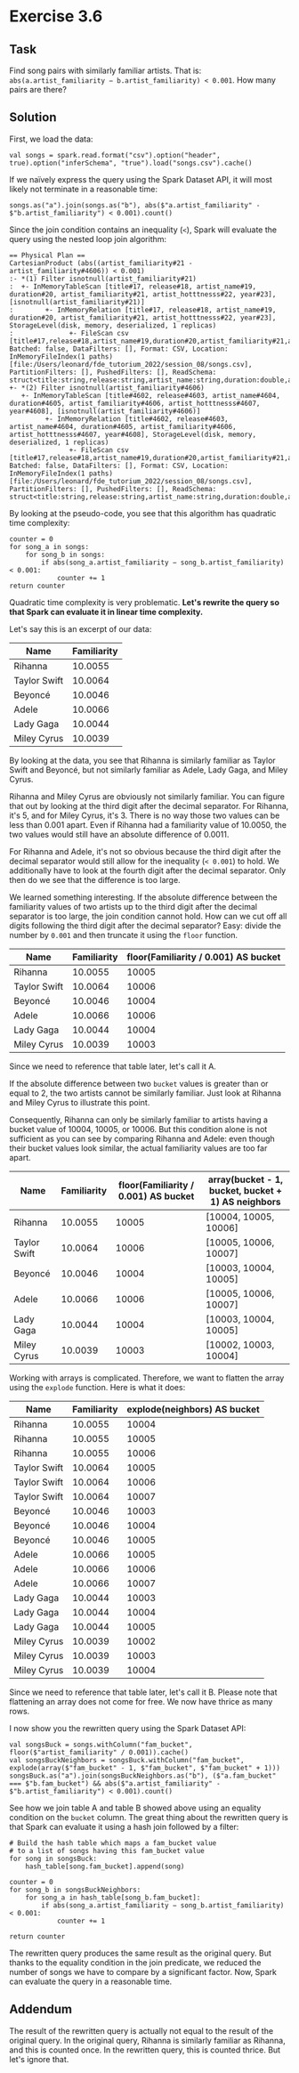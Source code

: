 # Exercise 3.6

## Task

Find song pairs with similarly familiar artists.
That is: `abs(a.artist_familiarity − b.artist_familiarity) < 0.001`.
How many pairs are there?

## Solution

First, we load the data:

```
val songs = spark.read.format("csv").option("header", true).option("inferSchema", "true").load("songs.csv").cache()
```

If we naïvely express the query using the Spark Dataset API, it will most likely not terminate in a reasonable time:

```
songs.as("a").join(songs.as("b"), abs($"a.artist_familiarity" - $"b.artist_familiarity") < 0.001).count()
```

Since the join condition contains an inequality (`<`), Spark will evaluate the query using the nested loop join algorithm:

```
== Physical Plan ==
CartesianProduct (abs((artist_familiarity#21 - artist_familiarity#4606)) < 0.001)
:- *(1) Filter isnotnull(artist_familiarity#21)
:  +- InMemoryTableScan [title#17, release#18, artist_name#19, duration#20, artist_familiarity#21, artist_hotttnesss#22, year#23], [isnotnull(artist_familiarity#21)]
:        +- InMemoryRelation [title#17, release#18, artist_name#19, duration#20, artist_familiarity#21, artist_hotttnesss#22, year#23], StorageLevel(disk, memory, deserialized, 1 replicas)
:              +- FileScan csv [title#17,release#18,artist_name#19,duration#20,artist_familiarity#21,artist_hotttnesss#22,year#23] Batched: false, DataFilters: [], Format: CSV, Location: InMemoryFileIndex(1 paths)[file:/Users/leonard/fde_tutorium_2022/session_08/songs.csv], PartitionFilters: [], PushedFilters: [], ReadSchema: struct<title:string,release:string,artist_name:string,duration:double,artist_familiarity:double,a...
+- *(2) Filter isnotnull(artist_familiarity#4606)
   +- InMemoryTableScan [title#4602, release#4603, artist_name#4604, duration#4605, artist_familiarity#4606, artist_hotttnesss#4607, year#4608], [isnotnull(artist_familiarity#4606)]
         +- InMemoryRelation [title#4602, release#4603, artist_name#4604, duration#4605, artist_familiarity#4606, artist_hotttnesss#4607, year#4608], StorageLevel(disk, memory, deserialized, 1 replicas)
               +- FileScan csv [title#17,release#18,artist_name#19,duration#20,artist_familiarity#21,artist_hotttnesss#22,year#23] Batched: false, DataFilters: [], Format: CSV, Location: InMemoryFileIndex(1 paths)[file:/Users/leonard/fde_tutorium_2022/session_08/songs.csv], PartitionFilters: [], PushedFilters: [], ReadSchema: struct<title:string,release:string,artist_name:string,duration:double,artist_familiarity:double,a...
```

By looking at the pseudo-code, you see that this algorithm has quadratic time complexity:

```
counter = 0
for song_a in songs:
	for song_b in songs:
		if abs(song_a.artist_familiarity − song_b.artist_familiarity) < 0.001:
			counter += 1
return counter
```

Quadratic time complexity is very problematic.
**Let's rewrite the query so that Spark can evaluate it in linear time complexity.**

Let's say this is an excerpt of our data:

| Name         | Familiarity |
| ------------ | ----------- |
| Rihanna      | 10.0055     |
| Taylor Swift | 10.0064     |
| Beyoncé      | 10.0046     |
| Adele        | 10.0066     |
| Lady Gaga    | 10.0044     |
| Miley Cyrus  | 10.0039     |

By looking at the data, you see that Rihanna is similarly familiar as Taylor Swift and Beyoncé, but not similarly familiar as Adele, Lady Gaga, and Miley Cyrus.

Rihanna and Miley Cyrus are obviously not similarly familiar.
You can figure that out by looking at the third digit after the decimal separator.
For Rihanna, it's 5, and for Miley Cyrus, it's 3.
There is no way those two values can be less than 0.001 apart.
Even if Rihanna had a familiarity value of 10.0050, the two values would still have an absolute difference of 0.0011.

For Rihanna and Adele, it's not so obvious because the third digit after the decimal separator would still allow for the inequality (`< 0.001`) to hold.
We additionally have to look at the fourth digit after the decimal separator.
Only then do we see that the difference is too large.

We learned something interesting.
If the absolute difference between the familiarity values of two artists up to the third digit after the decimal separator is too large, the join condition cannot hold.
How can we cut off all digits following the third digit after the decimal separator?
Easy: divide the number by `0.001` and then truncate it using the `floor` function.

| Name         | Familiarity | floor(Familiarity / 0.001) AS bucket |
| ------------ | ----------- | ------------------------------------ |
| Rihanna      | 10.0055     | 10005                                |
| Taylor Swift | 10.0064     | 10006                                |
| Beyoncé      | 10.0046     | 10004                                |
| Adele        | 10.0066     | 10006                                |
| Lady Gaga    | 10.0044     | 10004                                |
| Miley Cyrus  | 10.0039     | 10003                                |

Since we need to reference that table later, let's call it A.

If the absolute difference between two `bucket` values is greater than or equal to 2, the two artists cannot be similarly familiar. Just look at Rihanna and Miley Cyrus to illustrate this point.

Consequently, Rihanna can only be similarly familiar to artists having a bucket value of 10004, 10005, or 10006.
But this condition alone is not sufficient as you can see by comparing Rihanna and Adele: even though their bucket values look similar, the actual familiarity values are too far apart.

| Name         | Familiarity | floor(Familiarity / 0.001) AS bucket | array(bucket - 1, bucket, bucket + 1) AS neighbors |
| ------------ | ----------- | ------------------------------------ | -------------------------------------------------- |
| Rihanna      | 10.0055     | 10005                                | [10004, 10005, 10006]                              |
| Taylor Swift | 10.0064     | 10006                                | [10005, 10006, 10007]                              |
| Beyoncé      | 10.0046     | 10004                                | [10003, 10004, 10005]                              |
| Adele        | 10.0066     | 10006                                | [10005, 10006, 10007]                              |
| Lady Gaga    | 10.0044     | 10004                                | [10003, 10004, 10005]                              |
| Miley Cyrus  | 10.0039     | 10003                                | [10002, 10003, 10004]                              |

Working with arrays is complicated. Therefore, we want to flatten the array using the `explode` function. Here is what it does:

| Name         | Familiarity | explode(neighbors) AS bucket |
| ------------ | ----------- | ---------------------------- |
| Rihanna      | 10.0055     | 10004                        |
| Rihanna      | 10.0055     | 10005                        |
| Rihanna      | 10.0055     | 10006                        |
| Taylor Swift | 10.0064     | 10005                        |
| Taylor Swift | 10.0064     | 10006                        |
| Taylor Swift | 10.0064     | 10007                        |
| Beyoncé      | 10.0046     | 10003                        |
| Beyoncé      | 10.0046     | 10004                        |
| Beyoncé      | 10.0046     | 10005                        |
| Adele        | 10.0066     | 10005                        |
| Adele        | 10.0066     | 10006                        |
| Adele        | 10.0066     | 10007                        |
| Lady Gaga    | 10.0044     | 10003                        |
| Lady Gaga    | 10.0044     | 10004                        |
| Lady Gaga    | 10.0044     | 10005                        |
| Miley Cyrus  | 10.0039     | 10002                        |
| Miley Cyrus  | 10.0039     | 10003                        |
| Miley Cyrus  | 10.0039     | 10004                        |

Since we need to reference that table later, let's call it B.
Please note that flattening an array does not come for free.
We now have thrice as many rows.

I now show you the rewritten query using the Spark Dataset API:

```
val songsBuck = songs.withColumn("fam_bucket", floor($"artist_familiarity" / 0.001)).cache()
val songsBuckNeighbors = songsBuck.withColumn("fam_bucket", explode(array($"fam_bucket" - 1, $"fam_bucket", $"fam_bucket" + 1)))
songsBuck.as("a").join(songsBuckNeighbors.as("b"), ($"a.fam_bucket" === $"b.fam_bucket") && abs($"a.artist_familiarity" - $"b.artist_familiarity") < 0.001).count()
```

See how we join table A and table B showed above using an equality condition on the `bucket` column.
The great thing about the rewritten query is that Spark can evaluate it using a hash join followed by a filter:

```
# Build the hash table which maps a fam_bucket value
# to a list of songs having this fam_bucket value
for song in songsBuck:
	hash_table[song.fam_bucket].append(song)

counter = 0
for song_b in songsBuckNeighbors:
	for song_a in hash_table[song_b.fam_bucket]:
		if abs(song_a.artist_familiarity − song_b.artist_familiarity) < 0.001:
			counter += 1

return counter
```

The rewritten query produces the same result as the original query.
But thanks to the equality condition in the join predicate, we reduced the number of songs we have to compare by a significant factor.
Now, Spark can evaluate the query in a reasonable time.

## Addendum

The result of the rewritten query is actually not equal to the result of the original query.
In the original query, Rihanna is similarly familiar as Rihanna, and this is counted once.
In the rewritten query, this is counted thrice. But let's ignore that.
